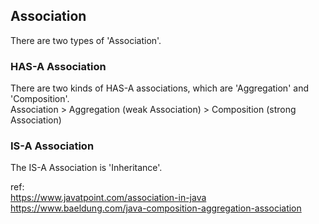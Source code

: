 ## Association
There are two types of 'Association'.   
    
### HAS-A Association
There are two kinds of HAS-A associations, which are 'Aggregation' and 'Composition'.  
Association > Aggregation (weak Association) > Composition (strong Association)
    
### IS-A Association
The IS-A Association is 'Inheritance'.
    
    
ref:   
https://www.javatpoint.com/association-in-java  
https://www.baeldung.com/java-composition-aggregation-association  
